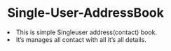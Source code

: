 # Single-User-AddressBook
<li> This is simple Singleuser address(contact) book. <br/> </li>
<li> It’s manages all contact with all it’s all details. <br/> </li>
